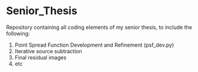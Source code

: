 # Senior_Thesis

Repository containing all coding elements of my senior thesis, to include the following:
1. Point Spread Function Development and Refinement (psf_dev.py)
2. Iterative source subtraction
3. Final residual images
4. etc
